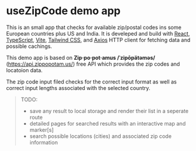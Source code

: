 # useZipCode demo app

This is an small app that checks for available zip/postal codes ins some European countries plus US and India. It is develeped and build with [React](https://react.dev/), [TypeScript](https://www.typescriptlang.org/), [Vite](https://vitejs.dev/), [Tailwind CSS](https://tailwindcss.com/), and [Axios](https://axios-http.com/) HTTP client for fetching data and possible cachings.

This demo app is based on **Zip·po·pot·amus /ˈzipōpätəməs/** (https://api.zippopotam.us/) free API which provides the zip codes and locatoion data.

The zip code input filed checks for the correct input format as well as correct input lengths associated with the selected country.

> TODO:
> - save any result to local storage and render their list in a seperate route
> - detailed pages for searched results with an interactive map and marker[s]
> - search possible locations (cities) and associated zip code information